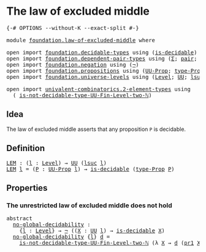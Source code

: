 # The law of excluded middle

<pre class="Agda"><a id="39" class="Symbol">{-#</a> <a id="43" class="Keyword">OPTIONS</a> <a id="51" class="Pragma">--without-K</a> <a id="63" class="Pragma">--exact-split</a> <a id="77" class="Symbol">#-}</a>

<a id="82" class="Keyword">module</a> <a id="89" href="foundation.law-of-excluded-middle.html" class="Module">foundation.law-of-excluded-middle</a> <a id="123" class="Keyword">where</a>

<a id="130" class="Keyword">open</a> <a id="135" class="Keyword">import</a> <a id="142" href="foundation.decidable-types.html" class="Module">foundation.decidable-types</a> <a id="169" class="Keyword">using</a> <a id="175" class="Symbol">(</a><a id="176" href="foundation.decidable-types.html#1828" class="Function">is-decidable</a><a id="188" class="Symbol">)</a>
<a id="190" class="Keyword">open</a> <a id="195" class="Keyword">import</a> <a id="202" href="foundation.dependent-pair-types.html" class="Module">foundation.dependent-pair-types</a> <a id="234" class="Keyword">using</a> <a id="240" class="Symbol">(</a><a id="241" href="foundation-core.dependent-pair-types.html#502" class="Record">Σ</a><a id="242" class="Symbol">;</a> <a id="244" href="foundation-core.dependent-pair-types.html#575" class="InductiveConstructor">pair</a><a id="248" class="Symbol">;</a> <a id="250" href="foundation-core.dependent-pair-types.html#592" class="Field">pr1</a><a id="253" class="Symbol">;</a> <a id="255" href="foundation-core.dependent-pair-types.html#604" class="Field">pr2</a><a id="258" class="Symbol">)</a>
<a id="260" class="Keyword">open</a> <a id="265" class="Keyword">import</a> <a id="272" href="foundation.negation.html" class="Module">foundation.negation</a> <a id="292" class="Keyword">using</a> <a id="298" class="Symbol">(</a><a id="299" href="foundation-core.negation.html#452" class="Function">¬</a><a id="300" class="Symbol">)</a>
<a id="302" class="Keyword">open</a> <a id="307" class="Keyword">import</a> <a id="314" href="foundation.propositions.html" class="Module">foundation.propositions</a> <a id="338" class="Keyword">using</a> <a id="344" class="Symbol">(</a><a id="345" href="foundation-core.propositions.html#1322" class="Function">UU-Prop</a><a id="352" class="Symbol">;</a> <a id="354" href="foundation-core.propositions.html#1424" class="Function">type-Prop</a><a id="363" class="Symbol">)</a>
<a id="365" class="Keyword">open</a> <a id="370" class="Keyword">import</a> <a id="377" href="foundation.universe-levels.html" class="Module">foundation.universe-levels</a> <a id="404" class="Keyword">using</a> <a id="410" class="Symbol">(</a><a id="411" href="Agda.Primitive.html#597" class="Postulate">Level</a><a id="416" class="Symbol">;</a> <a id="418" href="foundation-core.universe-levels.html#222" class="Primitive">UU</a><a id="420" class="Symbol">;</a> <a id="422" href="Agda.Primitive.html#780" class="Primitive">lsuc</a><a id="426" class="Symbol">)</a>

<a id="429" class="Keyword">open</a> <a id="434" class="Keyword">import</a> <a id="441" href="univalent-combinatorics.2-element-types.html" class="Module">univalent-combinatorics.2-element-types</a> <a id="481" class="Keyword">using</a>
  <a id="489" class="Symbol">(</a> <a id="491" href="univalent-combinatorics.2-element-types.html#17906" class="Function">is-not-decidable-type-UU-Fin-Level-two-ℕ</a><a id="531" class="Symbol">)</a>
</pre>
## Idea

The law of excluded middle asserts that any proposition `P` is decidable.

## Definition

<pre class="Agda"><a id="LEM"></a><a id="645" href="foundation.law-of-excluded-middle.html#645" class="Function">LEM</a> <a id="649" class="Symbol">:</a> <a id="651" class="Symbol">(</a><a id="652" href="foundation.law-of-excluded-middle.html#652" class="Bound">l</a> <a id="654" class="Symbol">:</a> <a id="656" href="Agda.Primitive.html#597" class="Postulate">Level</a><a id="661" class="Symbol">)</a> <a id="663" class="Symbol">→</a> <a id="665" href="foundation-core.universe-levels.html#222" class="Primitive">UU</a> <a id="668" class="Symbol">(</a><a id="669" href="Agda.Primitive.html#780" class="Primitive">lsuc</a> <a id="674" href="foundation.law-of-excluded-middle.html#652" class="Bound">l</a><a id="675" class="Symbol">)</a>
<a id="677" href="foundation.law-of-excluded-middle.html#645" class="Function">LEM</a> <a id="681" href="foundation.law-of-excluded-middle.html#681" class="Bound">l</a> <a id="683" class="Symbol">=</a> <a id="685" class="Symbol">(</a><a id="686" href="foundation.law-of-excluded-middle.html#686" class="Bound">P</a> <a id="688" class="Symbol">:</a> <a id="690" href="foundation-core.propositions.html#1322" class="Function">UU-Prop</a> <a id="698" href="foundation.law-of-excluded-middle.html#681" class="Bound">l</a><a id="699" class="Symbol">)</a> <a id="701" class="Symbol">→</a> <a id="703" href="foundation.decidable-types.html#1828" class="Function">is-decidable</a> <a id="716" class="Symbol">(</a><a id="717" href="foundation-core.propositions.html#1424" class="Function">type-Prop</a> <a id="727" href="foundation.law-of-excluded-middle.html#686" class="Bound">P</a><a id="728" class="Symbol">)</a>
</pre>
## Properties

### The unrestricted law of excluded middle does not hold

<pre class="Agda"><a id="817" class="Keyword">abstract</a>
  <a id="no-global-decidability"></a><a id="828" href="foundation.law-of-excluded-middle.html#828" class="Function">no-global-decidability</a> <a id="851" class="Symbol">:</a>
    <a id="857" class="Symbol">{</a><a id="858" href="foundation.law-of-excluded-middle.html#858" class="Bound">l</a> <a id="860" class="Symbol">:</a> <a id="862" href="Agda.Primitive.html#597" class="Postulate">Level</a><a id="867" class="Symbol">}</a> <a id="869" class="Symbol">→</a> <a id="871" href="foundation-core.negation.html#452" class="Function">¬</a> <a id="873" class="Symbol">((</a><a id="875" href="foundation.law-of-excluded-middle.html#875" class="Bound">X</a> <a id="877" class="Symbol">:</a> <a id="879" href="foundation-core.universe-levels.html#222" class="Primitive">UU</a> <a id="882" href="foundation.law-of-excluded-middle.html#858" class="Bound">l</a><a id="883" class="Symbol">)</a> <a id="885" class="Symbol">→</a> <a id="887" href="foundation.decidable-types.html#1828" class="Function">is-decidable</a> <a id="900" href="foundation.law-of-excluded-middle.html#875" class="Bound">X</a><a id="901" class="Symbol">)</a>
  <a id="905" href="foundation.law-of-excluded-middle.html#828" class="Function">no-global-decidability</a> <a id="928" class="Symbol">{</a><a id="929" href="foundation.law-of-excluded-middle.html#929" class="Bound">l</a><a id="930" class="Symbol">}</a> <a id="932" href="foundation.law-of-excluded-middle.html#932" class="Bound">d</a> <a id="934" class="Symbol">=</a>
    <a id="940" href="univalent-combinatorics.2-element-types.html#17906" class="Function">is-not-decidable-type-UU-Fin-Level-two-ℕ</a> <a id="981" class="Symbol">(λ</a> <a id="984" href="foundation.law-of-excluded-middle.html#984" class="Bound">X</a> <a id="986" class="Symbol">→</a> <a id="988" href="foundation.law-of-excluded-middle.html#932" class="Bound">d</a> <a id="990" class="Symbol">(</a><a id="991" href="foundation-core.dependent-pair-types.html#592" class="Field">pr1</a> <a id="995" href="foundation.law-of-excluded-middle.html#984" class="Bound">X</a><a id="996" class="Symbol">))</a>
</pre>